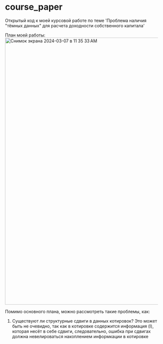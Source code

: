 # course_paper
Открытый код к моей курсовой работе по теме 'Проблема наличия "тёмных данных" для расчета доходности собственного капитала'

План моей работы:
<img width="878" alt="Снимок экрана 2024-03-07 в 11 35 33 AM" src="https://github.com/Heyashi777/course_paper/assets/128016993/e83ae402-0386-4d1a-8a07-26727ad69270">

Помимо основного плана, можно рассмотреть такие проблемы, как:
1) Существуют ли структурные сдвиги в данных котировок? Это может быть не очевидно, так как в котировке содержится информация (I), которая несёт в себе сдвиги, следовательно, ошибка при сдвигах должна невелироваться накоплением информкации в котировке

